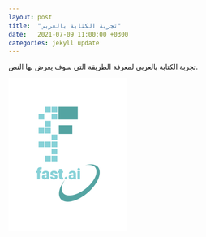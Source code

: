 ```yaml
---
layout: post
title:  "تجربة الكتابة بالعربي"
date:   2021-07-09 11:00:00 +0300
categories: jekyll update
---
```

تجربة الكتابة بالعربي لمعرفة الطريقة التي سوف يعرض بها النص.

![](/images/logo.png "fast.ai's logo")